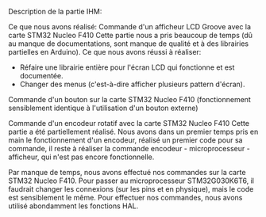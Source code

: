 Description de la partie IHM:

Ce que nous avons réalisé:
Commande d'un afficheur LCD Groove avec la carte STM32 Nucleo F410
Cette partie nous a pris beaucoup de temps (dû au manque de documentations, sont manque de qualité et à des librairies partielles en Arduino).
Ce que nous avons réussi à réaliser:
- Réfaire une librairie entière pour l'écran LCD qui fonctionne et est documentée.
- Changer des menus (c'est-à-dire afficher plusieurs pattern d'écran).

Commande d'un bouton sur la carte STM32 Nucleo F410 (fonctionnement sensiblement identique à l'utilisation d'un bouton externe)

Commande d'un encodeur rotatif avec la carte STM32 Nucleo F410
Cette partie a été partiellement réalisé. Nous avons dans un premier temps pris en main le fonctionnement d'un encodeur, réalisé un premier code pour sa commande, il reste à réaliser la commande encodeur - microprocesseur - afficheur, qui n'est pas encore fonctionnelle.

Par manque de temps, nous avons effectué nos commandes sur la carte STM32 Nucleo F410. Pour passer au microprocesseur STM32G030K6T6, il faudrait changer les connexions (sur les pins et en physique), mais le code est sensiblement le même.
Pour effectuer nos commandes, nous avons utilisé abondamment les fonctions HAL.
